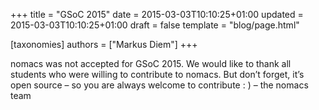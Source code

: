 +++
title = "GSoC 2015"
date = 2015-03-03T10:10:25+01:00
updated = 2015-03-03T10:10:25+01:00
draft = false
template = "blog/page.html"

[taxonomies]
authors = ["Markus Diem"]
+++

nomacs was not accepted for GSoC 2015.
We would like to thank all students who were willing to contribute to nomacs.
But don’t forget, it’s open source – so you are always welcome to contribute : )
– the nomacs team
